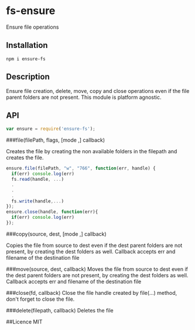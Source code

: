 # fs-ensure
Ensure file operations

## Installation
```
npm i ensure-fs
```

## Description

Ensure file creation, delete, move, copy and close operations even if the file parent folders are not present.
This module is platform agnostic.

## API

```js
var ensure = require('ensure-fs');
```

###file(filePath, flags, [mode ,] callback)

Creates the file by creating the non available folders in the filepath and creates the file.

```js
ensure.file(filePath, "w", "766", function(err, handle) {
  if(err) console.log(err)
  fs.read(handle, ...)
  .
  .
  .
  fs.write(handle,...)
});
ensure.close(handle, function(err){
  if(err) console.log(err)
});
```

###copy(source, dest, [mode ,] callback)

Copies the file from source to dest even if the dest parent folders are not present, by creating the dest folders as well.
Callback accepts err and filename of the destination file

###move(source, dest, callback)
Moves the file from source to dest even if the dest parent folders are not present, by creating the dest folders as well.
Callback accepts err and filename of the destination file

###close(fd, callback)
Close the file handle created by file(...) method, don't forget to close the file.

###delete(filepath, callback)
Deletes the file

##Licence
MIT

